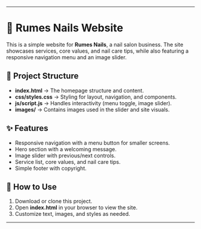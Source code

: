 
---

# 💅 Rumes Nails Website

This is a simple website for **Rumes Nails**, a nail salon business. The site showcases services, core values, and nail care tips, while also featuring a responsive navigation menu and an image slider.

## 📂 Project Structure

* **index.html** → The homepage structure and content.
* **css/styles.css** → Styling for layout, navigation, and components.
* **js/script.js** → Handles interactivity (menu toggle, image slider).
* **images/** → Contains images used in the slider and site visuals.

## ✨ Features

* Responsive navigation with a menu button for smaller screens.
* Hero section with a welcoming message.
* Image slider with previous/next controls.
* Service list, core values, and nail care tips.
* Simple footer with copyright.

## 🚀 How to Use

1. Download or clone this project.
2. Open **index.html** in your browser to view the site.
3. Customize text, images, and styles as needed.

---

